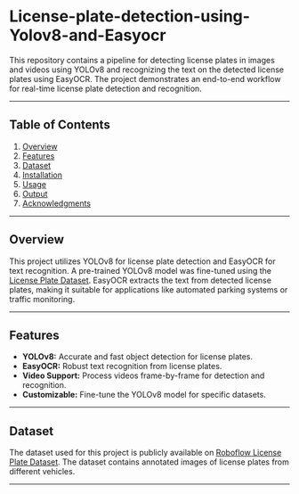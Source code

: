 # License-plate-detection-using-Yolov8-and-Easyocr

This repository contains a pipeline for detecting license plates in images and videos using YOLOv8 and recognizing the text on the detected license plates using EasyOCR. The project demonstrates an end-to-end workflow for real-time license plate detection and recognition.

---

## Table of Contents

1. [Overview](#overview)
2. [Features](#features)
3. [Dataset](#dataset)
4. [Installation](#installation)
5. [Usage](#usage)
6. [Output](#output)
7. [Acknowledgments](#acknowledgments)

---

## Overview

This project utilizes YOLOv8 for license plate detection and EasyOCR for text recognition. A pre-trained YOLOv8 model was fine-tuned using the [License Plate Dataset](https://universe.roboflow.com/mochoye/license-plate-detector-ogxxg/dataset/2). EasyOCR extracts the text from detected license plates, making it suitable for applications like automated parking systems or traffic monitoring.

---

## Features

- **YOLOv8:** Accurate and fast object detection for license plates.
- **EasyOCR:** Robust text recognition from license plates.
- **Video Support:** Process videos frame-by-frame for detection and recognition.
- **Customizable:** Fine-tune the YOLOv8 model for specific datasets.

---

## Dataset

The dataset used for this project is publicly available on [Roboflow License Plate Dataset](https://universe.roboflow.com/mochoye/license-plate-detector-ogxxg/dataset/2). The dataset contains annotated images of license plates from different vehicles.

---


